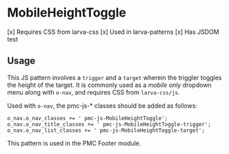 # MobileHeightToggle

[x] Requires CSS from larva-css
[x] Used in larva-patterns
[x] Has JSDOM test

## Usage

This JS pattern involves a `trigger` and a `target` wherein the triggler toggles the height of the target. It is commonly used as a *mobile only* dropdown menu along with `o-nav`, and requires CSS from `larva-css/js`.

Used with `o-nav`, the pmc-js-* classes should be added as follows:

```
o_nav.o_nav_classes += ' pmc-js-MobileHeightToggle';
o_nav.o_nav_title_classes += ' pmc-js-MobileHeightToggle-trigger';
o_nav.o_nav_list_classes += ' pmc-js-MobileHeightToggle-target';
```

This pattern is used in the PMC Footer module.